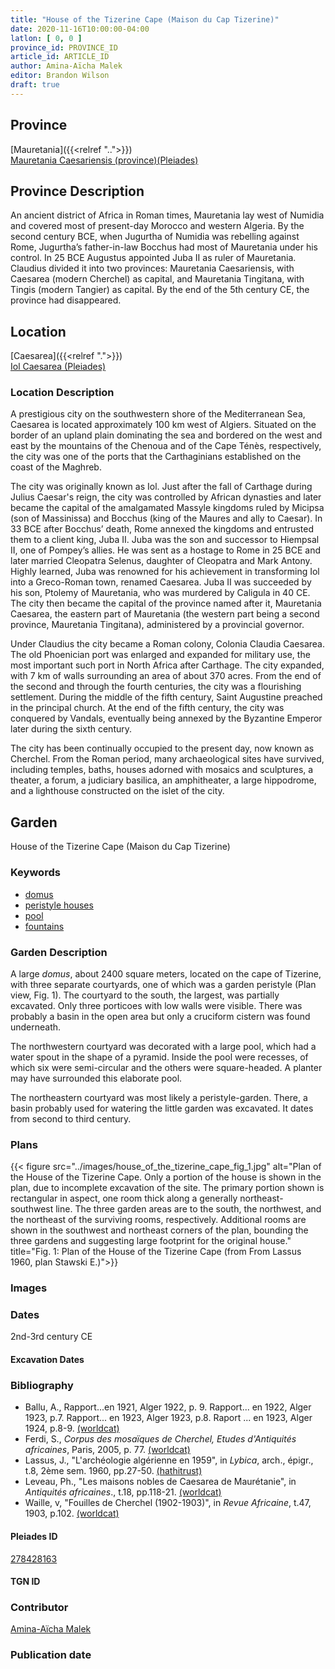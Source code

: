 ```yaml
---
title: "House of the Tizerine Cape (Maison du Cap Tizerine)"
date: 2020-11-16T10:00:00-04:00
latlon: [ 0, 0 ]
province_id: PROVINCE_ID
article_id: ARTICLE_ID
author: Amina-Aïcha Malek
editor: Brandon Wilson
draft: true
---
```


## Province

[Mauretania]({{<relref "..">}}) \
[Mauretania Caesariensis (province)(Pleiades)](https://pleiades.stoa.org/places/981532)

## Province Description

An ancient district of Africa in Roman times, Mauretania lay west of Numidia and covered most of present-day Morocco and western Algeria. By the second century BCE, when Jugurtha of Numidia was rebelling against Rome, Jugurtha’s father-in-law Bocchus had most of Mauretania under his control. In 25 BCE Augustus appointed Juba II as ruler of Mauretania. Claudius divided it into two provinces: Mauretania Caesariensis, with Caesarea (modern Cherchel) as capital, and Mauretania Tingitana, with Tingis (modern Tangier) as capital. By the end of the 5th century CE, the province had disappeared.

## Location

[Caesarea]({{<relref ".">}}) \
[Iol Caesarea (Pleiades)](https://pleiades.stoa.org/places/295279)

### Location Description

A prestigious city on the southwestern shore of the Mediterranean Sea, Caesarea is located approximately 100 km west of Algiers. Situated on the border of an upland plain dominating the sea and bordered on the west and east by the mountains of the Chenoua and of the Cape Ténès, respectively, the city was one of the ports that the Carthaginians established on the coast of the Maghreb.

The city was originally known as Iol. Just after the fall of Carthage during Julius Caesar's reign, the city was controlled by African dynasties and later became the capital of the amalgamated Massyle kingdoms ruled by Micipsa (son of Massinissa) and Bocchus (king of the Maures and ally to Caesar). In 33 BCE after Bocchus’ death, Rome annexed the kingdoms and entrusted them to a client king, Juba II. Juba was the son and successor to Hiempsal II, one of Pompey’s allies. He was sent as a hostage to Rome in 25 BCE and later married Cleopatra Selenus, daughter of Cleopatra and Mark Antony. Highly learned, Juba was renowned for his achievement in transforming Iol into a Greco-Roman town, renamed Caesarea. Juba II was succeeded by his son, Ptolemy of Mauretania, who was murdered by Caligula in 40 CE. The city then became the capital of the province named after it, Mauretania Caesarea, the eastern part of Mauretania (the western part being a second province, Mauretania Tingitana), administered by a provincial governor.

Under Claudius the city became a Roman colony, Colonia Claudia Caesarea. The old Phoenician port was enlarged and expanded for military use, the most important such port in North Africa after Carthage. The city expanded, with 7 km of walls surrounding an area of about 370 acres. From the end of the second and through the fourth centuries, the city was a flourishing settlement. During the middle of the fifth century, Saint Augustine preached in the principal church. At the end of the fifth century, the city was conquered by Vandals, eventually being annexed by the Byzantine Emperor later during the sixth century.

The city has been continually occupied to the present day, now known as Cherchel. From the Roman period, many archaeological sites have survived, including temples, baths, houses adorned with mosaics and sculptures, a theater, a forum, a judiciary basilica, an amphitheater, a large hippodrome, and a lighthouse constructed on the islet of the city.

<!--## Sublocation-->

<!--### Sublocation Description-->

## Garden

House of the Tizerine Cape (Maison du Cap Tizerine)

### Keywords

- [domus](http://vocab.getty.edu/page/aat/300005506)
- [peristyle houses](http://vocab.getty.edu/page/aat/300005452)
- [pool](#)
- [fountains](http://vocab.getty.edu/page/aat/300006179)

### Garden Description

A large *domus*, about 2400 square meters, located on the cape of Tizerine, with three separate courtyards, one of which was a garden peristyle (Plan view, Fig. 1). The courtyard to the south, the largest, was partially excavated. Only three porticoes with low walls were visible.  There was probably a basin in the open area but only a cruciform cistern was found underneath.

The northwestern courtyard was decorated with a large pool, which had a water spout in the shape of a pyramid.  Inside the pool were recesses, of which six were semi-circular and the others were square-headed. A planter may have surrounded this elaborate pool.

The northeastern courtyard was most likely a peristyle-garden.  There, a basin probably used for watering the little garden was excavated. It dates from second to third century.

### Plans

{{< figure src="../images/house_of_the_tizerine_cape_fig_1.jpg" alt="Plan of the House of the Tizerine Cape. Only a portion of the house is shown in the plan, due to incomplete excavation of the site. The primary portion shown is rectangular in aspect, one room thick along a generally northeast-southwest line. The three garden areas are to the south, the northwest, and the northeast of the surviving rooms, respectively. Additional rooms are shown in the southwest and northeast corners of the plan, bounding the three gardens and suggesting large footprint for the original house." title="Fig. 1: Plan of the House of the Tizerine Cape (from From Lassus 1960, plan  Stawski E.)">}}

### Images

### Dates
2nd-3rd century CE
#### Excavation Dates

### Bibliography
* Ballu, A., Rapport...en 1921, Alger 1922, p. 9. Rapport... en 1922, Alger 1923, p.7. Rapport... en 1923, Alger 1923, p.8. Raport ... en 1923, Alger 1924, p.8-9. [(worldcat)](http://www.worldcat.org/oclc/876517484)
* Ferdi, S., *Corpus des mosaïques de Cherchel, Etudes d'Antiquités africaines*, Paris, 2005, p. 77. [(worldcat)](http://www.worldcat.org/oclc/1006126274)
* Lassus, J., "L'archéologie algérienne en 1959", in *Lybica*, arch., épigr., t.8, 2ème sem. 1960, pp.27-50. [(hathitrust)](https://catalog.hathitrust.org/Record/008568139)
* Leveau, Ph., "Les maisons nobles de Caesarea de Maurétanie", in *Antiquités africaines*., t.18, pp.118-21. [(worldcat)](http://www.worldcat.org/oclc/1014614344)
* Waille, v, "Fouilles de Cherchel (1902-1903)", in *Revue Africaine*, t.47, 1903, p.102. [(worldcat)](http://www.worldcat.org/oclc/690766053)

#### Pleiades ID

[278428163](https://pleiades.stoa.org/places/278428163)

#### TGN ID

### Contributor

[Amina-Aïcha Malek](http://worldcat.org/identities/lccn-n2012075871/)

### Publication date

<!--07 July 2020-->

<!--### Related articles-->

<!-- Links to other related articles. Leave blank for now -->
